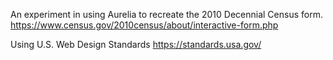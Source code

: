 An experiment in using Aurelia to recreate the 2010 Decennial Census form. https://www.census.gov/2010census/about/interactive-form.php

Using U.S. Web Design Standards https://standards.usa.gov/

